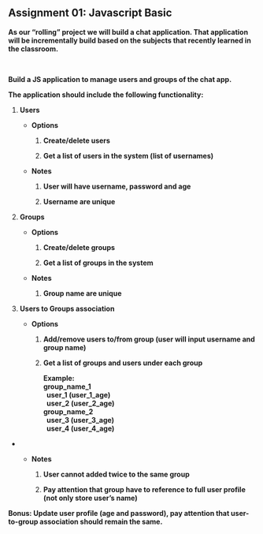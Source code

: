 <h2><strong>Assignment 01: Javascript Basic</strong></h2>

<p><strong>As our &ldquo;rolling&rdquo; project we will build a chat application. That application will be incrementally build based on the subjects that recently learned in the classroom.</strong></p>

<p>&nbsp;</p>

<p><strong>Build a JS application to manage users and groups of the chat app.</strong></p>

<p><strong>The application should include the following functionality:</strong></p>

<ol>
	<li>
	<p><strong>Users</strong></p>
	<ul>
		<li>
		<p><strong>Options </strong></p>
		<ol>
			<li>
			<p><strong>Create/delete users</strong></p>
			</li>
			<li>
			<p><strong>Get a list of users in the system (list of usernames)</strong></p>
			</li>
		</ol>
		</li>
		<li>
		<p><strong>Notes </strong></p>
		<ol>
			<li>
			<p><strong>User will have username, password and age</strong></p>
			</li>
			<li>
			<p><strong>Username are unique</strong></p>
			</li>
		</ol>
		</li>
	</ul>
	</li>
	<li>
	<p><strong>Groups</strong></p>
	<ul>
		<li>
		<p><strong>Options </strong></p>
		<ol>
			<li>
			<p><strong>Create/delete groups </strong></p>
			</li>
			<li>
			<p><strong>Get a list of groups in the system</strong></p>
			</li>
		</ol>
		</li>
		<li>
		<p><strong>Notes</strong></p>
		<ol>
			<li>
			<p><strong>Group name are unique</strong></p>
			</li>
		</ol>
		</li>
	</ul>
	</li>
	<li>
	<p><strong>Users to Groups association</strong></p>
	<ul>
		<li>
		<p><strong>Options </strong></p>
		<ol>
			<li>
			<p><strong>Add/remove users to/from group (user will input username and group name)</strong></p>
			</li>
			<li>
			<p><strong>Get a list of groups and users under each group</strong></p>
				<p><strong>Example:<br />
group_name_1<br />
&nbsp;&nbsp;user_1 (user_1_age)<br />
&nbsp;&nbsp;user_2 (user_2_age)<br />
group_name_2<br />
&nbsp;&nbsp;user_3 (user_3_age)<br />
&nbsp;&nbsp;user_4 (user_4_age)</strong></p>
			</li>
		</ol>
		</li>
	</ul>
	</li>
</ol>
<ul>
	<li>
	<ul>
		<li>
		<p><strong>Notes</strong></p>
		<ol>
			<li>
			<p><strong>User cannot added twice to the same group</strong></p>
			</li>
			<li>
			<p><strong>Pay attention that group have to reference to full user profile (not only store user&rsquo;s name)</strong></p>
			</li>
		</ol>
		</li>
	</ul>
	</li>
</ul>
<p><strong>Bonus: Update user profile (age and password), pay attention that user-to-group association should remain the same.</strong></p>
